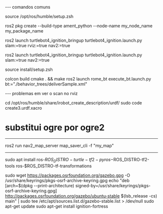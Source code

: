 --- comandos comuns

source /opt/ros/humble/setup.zsh

ros2 pkg create --build-type ament_python --node-name my_node_name my_package_name


ros2 launch turtlebot4_ignition_bringup turtlebot4_ignition.launch.py slam:=true rviz:=true nav2:=true

ros2 launch turtlebot4_ignition_bringup turtlebot4_ignition.launch.py slam:=true nav2:=true

source install/setup.zsh

colcon build
cmake . && make
ros2 launch rome_bt execute_bt.launch.py bt:="./behavior_trees/deliverSample.xml"


--- problemas em ver o scan no rviz

cd /opt/ros/humble/share/irobot_create_description/urdf/
sudo code create3.urdf.xacro
# substitui ogre por ogre2

---

ros2 run nav2_map_server map_saver_cli -f "my_map"

---

sudo apt install ros-$ROS_DISTRO-turtle-tf2-py ros-$ROS_DISTRO-tf2-tools ros-$ROS_DISTRO-tf-transformations

sudo wget https://packages.osrfoundation.org/gazebo.gpg -O /usr/share/keyrings/pkgs-osrf-archive-keyring.gpg
echo "deb [arch=$(dpkg --print-architecture) signed-by=/usr/share/keyrings/pkgs-osrf-archive-keyring.gpg] http://packages.osrfoundation.org/gazebo/ubuntu-stable $(lsb_release -cs) main" | sudo tee /etc/apt/sources.list.d/gazebo-stable.list > /dev/null
sudo apt-get update
sudo apt-get install ignition-fortress
